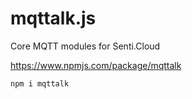 # mqttalk.js
Core MQTT modules for Senti.Cloud

https://www.npmjs.com/package/mqttalk

```sh
npm i mqttalk
```

